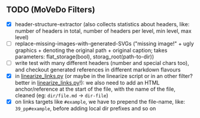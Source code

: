 ## TODO (MoVeDo Filters)

- [x] header-structure-extractor (also collects statistics about headers, like: number of headers in total, number of headers per level, min level, max level)
- [ ] replace-missing-images-with-generated-SVGs ("missing image!" + ugly graphics + denoting the original path + original caption; takes parameters: flat_storage(bool), storag_root(path-to-dir))
- [ ] write test with many different headers (number and special chars too), and checkout generated references in different markdown flavours
- [x] in [linearize_links.py](linearize_links.py) (or maybe in the linearize script or in an other filter? better in [linearize_links.py](linearize_links.py)!): we also need to add an HTML anchor/reference at the start of the file, with the name of the file, cleaned (eg: `dir/file.md` -> `dir-file`)
- [x] on links targets like `#example`, we have to prepend the file-name, like: `39_pp#example`, before adding local dir prefixes and so on
